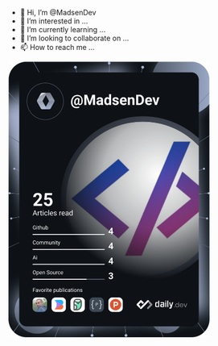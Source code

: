 - 👋 Hi, I’m @MadsenDev
- 👀 I’m interested in ...
- 🌱 I’m currently learning ...
- 💞️ I’m looking to collaborate on ...
- 📫 How to reach me ...

<a href="https://app.daily.dev/DailyDevTips"><img src="https://github.com/MadsenDev/MadsenDev/blob/master/devcard.svg" width="400" alt="MadsenDev DevCard"/></a>

<!---
MadsenDev/MadsenDev is a ✨ special ✨ repository because its `README.md` (this file) appears on your GitHub profile.
You can click the Preview link to take a look at your changes.
--->
